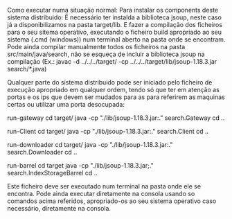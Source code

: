 Como executar numa situação normal:
Para instalar os components deste sistema distribuido: É necessário ter instalda a biblioteca jsoup, neste caso já a disponibilizamos na pasta target/lib.
E fazer a compilação dos ficheiros para o seu sitema operativo, executando o ficheiro build apropriado ao seu sistema (.cmd (windows)) num terminal aberto na pasta onde se encontram. Pode ainda compilar manualmente todos os ficheiros na pasta src/main/java/search, não se esqueça de incluir a biblioteca jsoup na compilação (Ex.: javac -d ../../../target/ -cp ../../../target/lib/jsoup-1.18.3.jar search/*.java)

Qualquer parte do sistema distribuido pode ser iniciado pelo ficheiro de execução apropriado em qualquer ordem, tendo só que ter em atenção as portas e os ips que devem ser mudados para as para referirem as maquinas certas ou utilizar uma porta desocupada:

run-gateway
cd target/
java -cp "./lib/jsoup-1.18.3.jar:." search.Gateway <porta usado pelo servidor Gateway>
cd ..

run-Client
cd target/
java -cp "./lib/jsoup-1.18.3.jar:." search.Client <ip do Gateway> <porta do gateway>
cd ..

run-downloader
cd target/
java -cp "./lib/jsoup-1.18.3.jar:." search.Downloader  <ip do Gateway> <porta do gateway>
cd ..

run-barrel
cd target
java -cp "./lib/jsoup-1.18.3.jar;." search.IndexStorageBarrel <porta do servidor do barrel> <ip do gateway> <porta do gateway>
cd ..


Este ficheiro deve ser executado num terminal na pasta onde ele se encontra. Pode ainda executar diretamente na consola usando so comandos acima referidos, apropriado-os ao seu sistema operativo caso necessário, diretamente na consola.